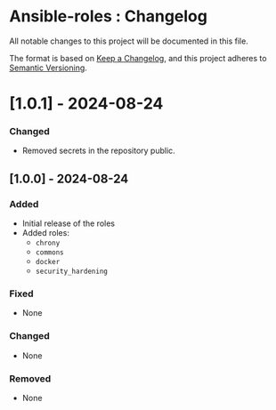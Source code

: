 # Ansible-roles : Changelog

All notable changes to this project will be documented in this file.

The format is based on [Keep a Changelog](https://keepachangelog.com/en/1.0.0/),
and this project adheres to [Semantic Versioning](https://semver.org/spec/v2.0.0.html).
 
# [1.0.1] - 2024-08-24

### Changed

- Removed secrets in the repository public.

## [1.0.0] - 2024-08-24

### Added

- Initial release of the roles
- Added roles:
  - `chrony`
  - `commons`
  - `docker`
  - `security_hardening`


### Fixed
- None

### Changed
- None

### Removed
- None